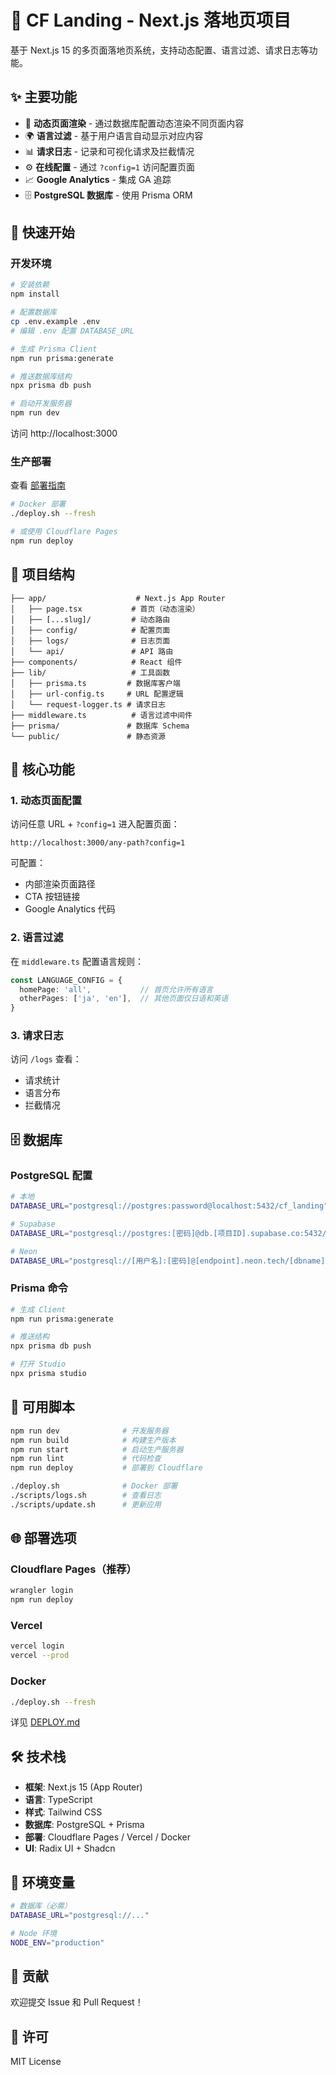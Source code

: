 # 🚀 CF Landing - Next.js 落地页项目

基于 Next.js 15 的多页面落地页系统，支持动态配置、语言过滤、请求日志等功能。

## ✨ 主要功能

- 🎯 **动态页面渲染** - 通过数据库配置动态渲染不同页面内容
- 🌍 **语言过滤** - 基于用户语言自动显示对应内容
- 📊 **请求日志** - 记录和可视化请求及拦截情况  
- ⚙️ **在线配置** - 通过 `?config=1` 访问配置页面
- 📈 **Google Analytics** - 集成 GA 追踪
- 🗄️ **PostgreSQL 数据库** - 使用 Prisma ORM

## 🚀 快速开始

### 开发环境

```bash
# 安装依赖
npm install

# 配置数据库
cp .env.example .env
# 编辑 .env 配置 DATABASE_URL

# 生成 Prisma Client
npm run prisma:generate

# 推送数据库结构
npx prisma db push

# 启动开发服务器
npm run dev
```

访问 http://localhost:3000

### 生产部署

查看 [部署指南](./DEPLOY.md)

```bash
# Docker 部署
./deploy.sh --fresh

# 或使用 Cloudflare Pages
npm run deploy
```

## 📁 项目结构

```
├── app/                    # Next.js App Router
│   ├── page.tsx           # 首页（动态渲染）
│   ├── [...slug]/         # 动态路由
│   ├── config/            # 配置页面
│   ├── logs/              # 日志页面
│   └── api/               # API 路由
├── components/            # React 组件
├── lib/                   # 工具函数
│   ├── prisma.ts         # 数据库客户端
│   ├── url-config.ts     # URL 配置逻辑
│   └── request-logger.ts # 请求日志
├── middleware.ts          # 语言过滤中间件
├── prisma/               # 数据库 Schema
└── public/               # 静态资源
```

## 🔧 核心功能

### 1. 动态页面配置

访问任意 URL + `?config=1` 进入配置页面：

```
http://localhost:3000/any-path?config=1
```

可配置：
- 内部渲染页面路径
- CTA 按钮链接
- Google Analytics 代码

### 2. 语言过滤

在 `middleware.ts` 配置语言规则：

```typescript
const LANGUAGE_CONFIG = {
  homePage: 'all',           // 首页允许所有语言
  otherPages: ['ja', 'en'],  // 其他页面仅日语和英语
}
```

### 3. 请求日志

访问 `/logs` 查看：
- 请求统计
- 语言分布
- 拦截情况

## 🗄️ 数据库

### PostgreSQL 配置

```bash
# 本地
DATABASE_URL="postgresql://postgres:password@localhost:5432/cf_landing"

# Supabase
DATABASE_URL="postgresql://postgres:[密码]@db.[项目ID].supabase.co:5432/postgres"

# Neon
DATABASE_URL="postgresql://[用户名]:[密码]@[endpoint].neon.tech/[dbname]?sslmode=require"
```

### Prisma 命令

```bash
# 生成 Client
npm run prisma:generate

# 推送结构
npx prisma db push

# 打开 Studio
npx prisma studio
```

## 📜 可用脚本

```bash
npm run dev              # 开发服务器
npm run build            # 构建生产版本
npm run start            # 启动生产服务器
npm run lint             # 代码检查
npm run deploy           # 部署到 Cloudflare

./deploy.sh              # Docker 部署
./scripts/logs.sh        # 查看日志
./scripts/update.sh      # 更新应用
```

## 🌐 部署选项

### Cloudflare Pages（推荐）
```bash
wrangler login
npm run deploy
```

### Vercel
```bash
vercel login
vercel --prod
```

### Docker
```bash
./deploy.sh --fresh
```

详见 [DEPLOY.md](./DEPLOY.md)

## 🛠️ 技术栈

- **框架**: Next.js 15 (App Router)
- **语言**: TypeScript
- **样式**: Tailwind CSS
- **数据库**: PostgreSQL + Prisma
- **部署**: Cloudflare Pages / Vercel / Docker
- **UI**: Radix UI + Shadcn

## 📝 环境变量

```bash
# 数据库（必需）
DATABASE_URL="postgresql://..."

# Node 环境
NODE_ENV="production"
```

## 🤝 贡献

欢迎提交 Issue 和 Pull Request！

## 📄 许可

MIT License
